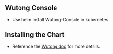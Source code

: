 ## Wutong Console

* Use helm install Wutong-Console in kubernetes

## Installing the Chart

* Reference the [Wutong doc](https://www.wutong-paas.com/docs/install/other-methods/install-from-rancher/) for more details.

